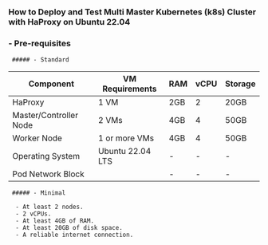 ### How to Deploy and Test Multi Master Kubernetes (k8s) Cluster with HaProxy on Ubuntu 22.04

  ### - Pre-requisites

     ##### - Standard


| Component             | VM Requirements         | RAM    | vCPU | Storage |
|-----------------------|-------------------------|--------|------|---------|
| HaProxy               | 1 VM                    | 2GB    | 2    | 20GB    |
| Master/Controller Node| 2 VMs                   | 4GB    | 4    | 50GB    |
| Worker Node           | 1 or more VMs           | 4GB    | 4    | 50GB    |
| Operating System      | Ubuntu 22.04 LTS        | -      | -    | -       |
| Pod Network Block     |                         | -      | -    | -       |


     ##### - Minimal

      - At least 2 nodes.
      - 2 vCPUs.
      - At least 4GB of RAM.
      - At least 20GB of disk space.
      - A reliable internet connection.
